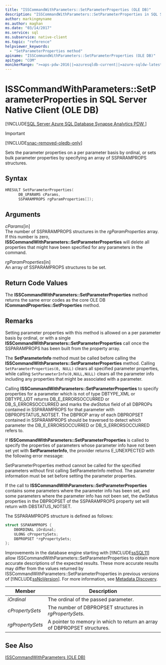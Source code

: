 ```yaml
---
title: "ISSCommandWithParameters::SetParameterProperties (OLE DB)"
description: "ISSCommandWithParameters::SetParameterProperties in SQL Server Native Client (OLE DB)"
author: markingmyname
ms.author: maghan
ms.date: "03/14/2017"
ms.service: sql
ms.subservice: native-client
ms.topic: "reference"
helpviewer_keywords:
  - "SetParameterProperties method"
apiname: "ISSCommandWithParameters::SetParameterProperties (OLE DB)"
apitype: "COM"
monikerRange: ">=aps-pdw-2016||=azuresqldb-current||=azure-sqldw-latest||>=sql-server-2016||>=sql-server-linux-2017||=azuresqldb-mi-current"
---
```

# ISSCommandWithParameters::SetParameterProperties in SQL Server Native Client (OLE DB)
[!INCLUDE[SQL Server Azure SQL Database Synapse Analytics PDW ](../../includes/applies-to-version/sql-asdb-asdbmi-asa-pdw.md)]

> [!IMPORTANT]
> [!INCLUDE[snac-removed-oledb-only](../../includes/snac-removed-oledb-only.md)]

  Sets the parameter properties on a per parameter basis by ordinal, or sets bulk parameter properties by specifying an array of SSPARAMPROPS structures.  
  
## Syntax  
  
```cpp
HRESULT SetParameterProperties(  
      DB_UPARAMS cParams,   
      SSPARAMPROPS rgParamProperties[]);  
```  
  
## Arguments  
 *cParams*[in]  
 The number of SSPARAMPROPS structures in the *rgParamProperties* array. If this number is zero, **ISSCommandWithParameters::SetParameterProperties** will delete all properties that might have been specified for any parameters in the command.  
  
 *rgParamProperties*[in]  
 An array of SSPARAMPROPS structures to be set.  
  
## Return Code Values  
 The **ISSCommandWithParameters::SetParameterProperties** method returns the same error codes as the core OLE DB **ICommandProperties::SetProperties** method.  
  
## Remarks  
 Setting parameter properties with this method is allowed on a per parameter basis by ordinal, or with a single **ISSCommandWithParameters::SetParameterProperties** call once the SSPARAMPROPS has been built from the property array.  
  
 The **SetParameterInfo** method must be called before calling the **ISSCommandWithParameters::SetParameterProperties** method. Calling `SetParameterProperties(0, NULL)` clears all specified parameter properties, while calling `SetParameterInfo(0,NULL,NULL)` clears all the parameter info including any properties that might be associated with a parameter.  
  
 Calling **ISSCommandWithParameters::SetParameterProperties** to specify properties for a parameter which is not of type DBTYPE_XML or DBTYPE_UDT returns DB_E_ERRORSOCCURRED or DB_S_ERRORSOCCURRED and marks the *dwStatus* field of all DBPROPs contained in SSPARAMPROPS for that parameter with DBPROPSTATUS_NOTSET. The DBPROP array of each DBPROPSET contained in SSPARAMPROPS should be traversed to detect which parameter the DB_E_ERRORSOCCURRED or DB_S_ERRORSOCCURRED refers to.  
  
 If **ISSCommandWithParameters::SetParameterProperties** is called to specify the properties of parameters whose parameter info have not been set yet with **SetParameterInfo**, the provider returns E_UNEXPECTED with the following error message:  
  
 SetParameterProperties method cannot be called for the specified parameters without first calling SetParameterInfo method. The parameter information must be set before setting the parameter properties.  
  
 If the call to **ISSCommandWithParameters::SetParameterProperties** contains some parameters where the parameter info has been set, and some parameters where the parameter info has not been set, the dwStatus properties in the DBPROPSET of the SSPARAMPROPS property set will return with DBSTATUS_NOTSET.  
  
 The SSPARAMPROPS structure is defined as follows:  

```cpp
struct SSPARAMPROPS {
    DBORDINAL iOrdinal;
    ULONG cPropertySets;
    DBPROPSET *rgPropertySets;
};
```

 Improvements in the database engine starting with [!INCLUDE[ssSQL11](../../includes/sssql11-md.md)] allow ISSCommandWithParameters::SetParameterProperties to obtain more accurate descriptions of the expected results. These more accurate results may differ from the values returned by ISSCommandWithParameters::SetParameterProperties in previous versions of [!INCLUDE[ssNoVersion](../../includes/ssnoversion-md.md)]. For more information, see [Metadata Discovery](../../relational-databases/native-client/features/metadata-discovery.md).  
  
|Member|Description|  
|------------|-----------------|  
|*iOrdinal*|The ordinal of the passed parameter.|  
|*cPropertySets*|The number of DBPROPSET structures in *rgPropertySets*.|  
|*rgPropertySets*|A pointer to memory in which to return an array of DBPROPSET structures.|  

## See Also  
 [ISSCommandWithParameters &#40;OLE DB&#41;](../../relational-databases/native-client-ole-db-interfaces/isscommandwithparameters-ole-db.md)  
  
  
